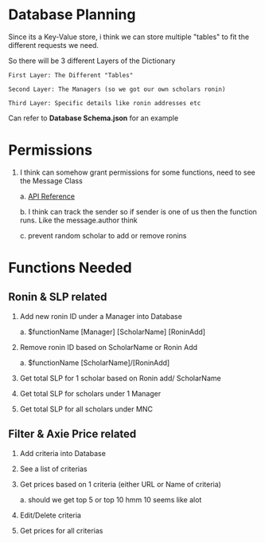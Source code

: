 # Database Planning

Since its a Key-Value store, i think we can store multiple "tables" to fit the different requests we need.

So there will be 3 different Layers of the Dictionary

	First Layer: The Different "Tables"

	Second Layer: The Managers (so we got our own scholars ronin)

	Third Layer: Specific details like ronin addresses etc


Can refer to **Database Schema.json** for an example

# Permissions 

1.	I think can somehow grant permissions for some functions, need to see the Message Class

	a.	[API Reference](https://discordpy.readthedocs.io/en/stable/api.html#message)

	b.	I think can track the sender so if sender is one of us then the function runs. Like the message.author think

	c. prevent random scholar to add or remove ronins

# Functions Needed

## Ronin & SLP related

1.	Add new ronin ID under a Manager into Database

	a.	$functionName [Manager] [ScholarName] [RoninAdd]

2. Remove ronin ID based on ScholarName or Ronin Add

	a. $functionName [ScholarName]/[RoninAdd]

3. Get total SLP for 1 scholar based on Ronin add/ ScholarName

4. Get total SLP for scholars under 1 Manager

5. Get total SLP for all scholars under MNC

## Filter & Axie Price related

1. Add criteria into Database

2. See a list of criterias

3. Get prices based on 1 criteria (either URL or Name of criteria)

	a. should we get top 5 or top 10 hmm 10 seems like alot 

4. Edit/Delete criteria

5. Get prices for all criterias 

